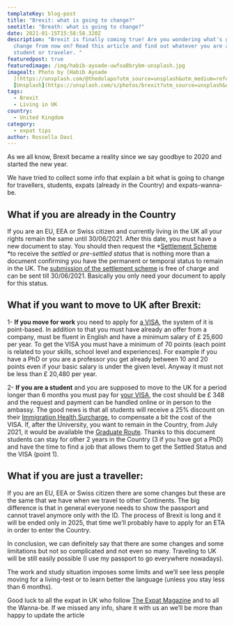 ```yaml
---
templateKey: blog-post
title: "Brexit: what is going to change?"
seotitle: "Breath: what is going to change?"
date: 2021-01-15T15:58:58.320Z
description: "Brexit is finally coming true! Are you wondering what's going to
  change from now on? Read this article and find out whatever you are an expat,
  student or traveler. "
featuredpost: true
featuredimage: /img/habib-ayoade-uwfoa8brybm-unsplash.jpg
imagealt: Photo by [Habib Ayoade
  ](https://unsplash.com/@thedolapo?utm_source=unsplash&utm_medium=referral&utm_content=creditCopyText)on
  [Unsplash](https://unsplash.com/s/photos/brexit?utm_source=unsplash&utm_medium=referral&utm_content=creditCopyText)
tags:
  - Brexit
  - Living in UK
country:
  - United Kingdom
category:
  - expat tips
author: Rossella Daví
---
```

As we all know, Brexit became a reality since we say goodbye to 2020 and started the new year.

We have tried to collect some info that explain a bit what is going to change for travellers, students, expats (already in the Country) and expats-wanna-be.

## **What if you are already in the Country**

If you are an EU, EEA or Swiss citizen and currently living in the UK all your rights remain the same until 30/06/2021. After this date, you must have a new document to stay. You should then request the *[Settlement Scheme ](https://www.gov.uk/settled-status-eu-citizens-families)*to receive the *settled* or *pre-settled status* that is nothing more than a document confirming you have the permanent or temporal status to remain in the UK. The [submission of the settlement scheme](https://www.gov.uk/settled-status-eu-citizens-families/what-youll-need-to-apply) is free of charge and can be sent till 30/06/2021. Basically you only need your document to apply for this status.

## **What if you want to move to UK after Brexit:**

1- **If you move for work** you need to apply for [a VISA](https://www.bbc.com/news/uk-48785695), the system of it is point-based. In addition to that you must have already an offer from a company, must be fluent in English and have a minimum salary of £ 25,600 per year. To get the VISA you must have a minimum of 70 points (each point is related to your skills, school level and experiences). For example if you have a PhD or you are a professor you get already between 10 and 20 points even if your basic salary is under the given level. Anyway it must not be less than £ 20,480 per year.

2- **If you are a student** and you are supposed to move to the UK for a period longer than 6 months you must pay for [your VISA](https://study-uk.britishcouncil.org/moving-uk/eu-students), the cost should be £ 348 and the request and payment can be handled online or in person to the ambassy. The good news is that all students will receive a 25% discount on their [Immigration Health Surcharge](https://www.gov.uk/healthcare-immigration-application), to compensate a bit the cost of the VISA. If, after the University, you want to remain in the Country, from July 2021, it would be available the [Graduate Route](https://www.internationalstudents.cam.ac.uk/immigration/work-visas-after-study/graduate-immigration-route). Thanks to this document students can stay for other 2 years in the Country (3 if you have got a PhD) and have the time to find a job that allows them to get the Settled Status and the VISA (point 1).

## **What if you are just a traveller:**

If you are an EU, EEA or Swiss citizen there are some changes but these are the same that we have when we travel to other Continents. The big difference is that in general everyone needs to show the passport and cannot travel anymore only with the ID. The process of Brexit is long and it will be ended only in 2025, that time we’ll probably have to apply for an ETA in order to enter the Country.

In conclusion, we can definitely say that there are some changes and some limitations but not so complicated and not even so many. Traveling to UK will be still easily possible (I use my passport to go everywhere nowadays).

The work and study situation imposes some limits and we’ll see less people moving for a living-test or to learn better the language (unless you stay less than 6 months).

Good luck to all the expat in UK who follow [The Expat Magazine](https://www.thexpatmagazine.com) and to all the Wanna-be. If we missed any info, share it with us an we’ll be more than happy to update the article